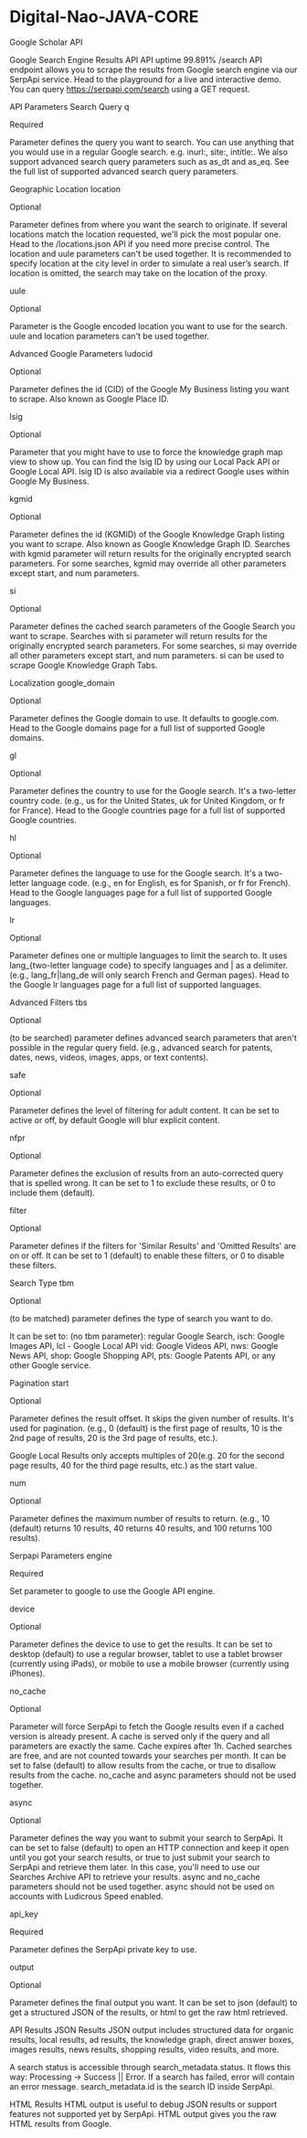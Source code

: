 # Digital-Nao-JAVA-CORE
Google Scholar API


Google Search Engine Results API
API uptime
99.891%
/search API endpoint allows you to scrape the results from Google search engine via our SerpApi service. Head to the playground for a live and interactive demo. You can query https://serpapi.com/search using a GET request.

API Parameters
Search Query
q

Required

Parameter defines the query you want to search. You can use anything that you would use in a regular Google search. e.g. inurl:, site:, intitle:. We also support advanced search query parameters such as as_dt and as_eq. See the full list of supported advanced search query parameters.

Geographic Location
location

Optional

Parameter defines from where you want the search to originate. If several locations match the location requested, we'll pick the most popular one. Head to the /locations.json API if you need more precise control. The location and uule parameters can't be used together. It is recommended to specify location at the city level in order to simulate a real user’s search. If location is omitted, the search may take on the location of the proxy.

uule

Optional

Parameter is the Google encoded location you want to use for the search. uule and location parameters can't be used together.

Advanced Google Parameters
ludocid

Optional

Parameter defines the id (CID) of the Google My Business listing you want to scrape. Also known as Google Place ID.

lsig

Optional

Parameter that you might have to use to force the knowledge graph map view to show up. You can find the lsig ID by using our Local Pack API or Google Local API.
lsig ID is also available via a redirect Google uses within Google My Business.

kgmid

Optional

Parameter defines the id (KGMID) of the Google Knowledge Graph listing you want to scrape. Also known as Google Knowledge Graph ID. Searches with kgmid parameter will return results for the originally encrypted search parameters. For some searches, kgmid may override all other parameters except start, and num parameters.

si

Optional

Parameter defines the cached search parameters of the Google Search you want to scrape. Searches with si parameter will return results for the originally encrypted search parameters. For some searches, si may override all other parameters except start, and num parameters. si can be used to scrape Google Knowledge Graph Tabs.

Localization
google_domain

Optional

Parameter defines the Google domain to use. It defaults to google.com. Head to the Google domains page for a full list of supported Google domains.

gl

Optional

Parameter defines the country to use for the Google search. It's a two-letter country code. (e.g., us for the United States, uk for United Kingdom, or fr for France). Head to the Google countries page for a full list of supported Google countries.

hl

Optional

Parameter defines the language to use for the Google search. It's a two-letter language code. (e.g., en for English, es for Spanish, or fr for French). Head to the Google languages page for a full list of supported Google languages.

lr

Optional

Parameter defines one or multiple languages to limit the search to. It uses lang_{two-letter language code} to specify languages and | as a delimiter. (e.g., lang_fr|lang_de will only search French and German pages). Head to the Google lr languages page for a full list of supported languages.

Advanced Filters
tbs

Optional

(to be searched) parameter defines advanced search parameters that aren't possible in the regular query field. (e.g., advanced search for patents, dates, news, videos, images, apps, or text contents).

safe

Optional

Parameter defines the level of filtering for adult content. It can be set to active or off, by default Google will blur explicit content.

nfpr

Optional

Parameter defines the exclusion of results from an auto-corrected query that is spelled wrong. It can be set to 1 to exclude these results, or 0 to include them (default).

filter

Optional

Parameter defines if the filters for 'Similar Results' and 'Omitted Results' are on or off. It can be set to 1 (default) to enable these filters, or 0 to disable these filters.

Search Type
tbm

Optional

(to be matched) parameter defines the type of search you want to do.

It can be set to:
(no tbm parameter): regular Google Search,
isch: Google Images API,
lcl - Google Local API
vid: Google Videos API,
nws: Google News API,
shop: Google Shopping API,
pts: Google Patents API,
or any other Google service.

Pagination
start

Optional

Parameter defines the result offset. It skips the given number of results. It's used for pagination. (e.g., 0 (default) is the first page of results, 10 is the 2nd page of results, 20 is the 3rd page of results, etc.).

Google Local Results only accepts multiples of 20(e.g. 20 for the second page results, 40 for the third page results, etc.) as the start value.

num

Optional

Parameter defines the maximum number of results to return. (e.g., 10 (default) returns 10 results, 40 returns 40 results, and 100 returns 100 results).

Serpapi Parameters
engine

Required

Set parameter to google to use the Google API engine.

device

Optional

Parameter defines the device to use to get the results. It can be set to desktop (default) to use a regular browser, tablet to use a tablet browser (currently using iPads), or mobile to use a mobile browser (currently using iPhones).

no_cache

Optional

Parameter will force SerpApi to fetch the Google results even if a cached version is already present. A cache is served only if the query and all parameters are exactly the same. Cache expires after 1h. Cached searches are free, and are not counted towards your searches per month. It can be set to false (default) to allow results from the cache, or true to disallow results from the cache. no_cache and async parameters should not be used together.

async

Optional

Parameter defines the way you want to submit your search to SerpApi. It can be set to false (default) to open an HTTP connection and keep it open until you got your search results, or true to just submit your search to SerpApi and retrieve them later. In this case, you'll need to use our Searches Archive API to retrieve your results. async and no_cache parameters should not be used together. async should not be used on accounts with Ludicrous Speed enabled.

api_key

Required

Parameter defines the SerpApi private key to use.

output

Optional

Parameter defines the final output you want. It can be set to json (default) to get a structured JSON of the results, or html to get the raw html retrieved.

API Results
JSON Results
JSON output includes structured data for organic results, local results, ad results, the knowledge graph, direct answer boxes, images results, news results, shopping results, video results, and more.

A search status is accessible through search_metadata.status. It flows this way: Processing -> Success || Error. If a search has failed, error will contain an error message. search_metadata.id is the search ID inside SerpApi.

HTML Results
HTML output is useful to debug JSON results or support features not supported yet by SerpApi.
HTML output gives you the raw HTML results from Google.
